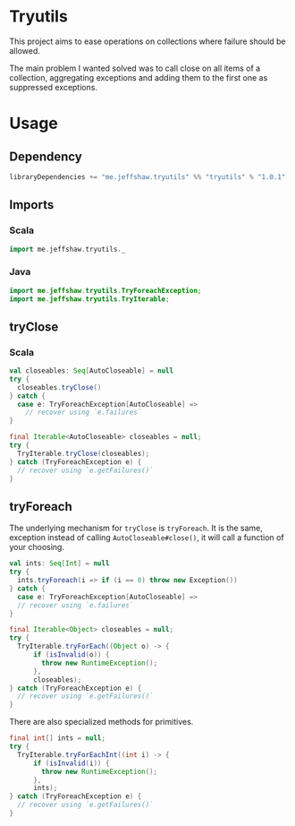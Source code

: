 # Tryutils

This project aims to ease operations on collections where failure should be allowed.

The main problem I wanted solved was to call close on all items of a collection, aggregating exceptions and adding them to the first one as suppressed exceptions.

# Usage

## Dependency

```sbt
libraryDependencies += "me.jeffshaw.tryutils" %% "tryutils" % "1.0.1"
```

## Imports

### Scala

```scala
import me.jeffshaw.tryutils._
```

### Java

```java
import me.jeffshaw.tryutils.TryForeachException;
import me.jeffshaw.tryutils.TryIterable;
```

## tryClose

### Scala

```scala
val closeables: Seq[AutoCloseable] = null
try {
  closeables.tryClose()
} catch {
  case e: TryForeachException[AutoCloseable] =>
    // recover using `e.failures`
}
```

```java
final Iterable<AutoCloseable> closeables = null;
try {
  TryIterable.tryClose(closeables);
} catch (TryForeachException e) {
  // recover using `e.getFailures()`
}
```

## tryForeach

The underlying mechanism for `tryClose` is `tryForeach`. It is the same, exception instead of calling `AutoCloseable#close()`,
it will call a function of your choosing.

```scala
val ints: Seq[Int] = null
try {
  ints.tryForeach(i => if (i == 0) throw new Exception())
} catch {
  case e: TryForeachException[AutoCloseable] =>
  // recover using `e.failures`
}
```

```java
final Iterable<Object> closeables = null;
try {
  TryIterable.tryForEach((Object o) -> {
      if (isInvalid(o)) {
        throw new RuntimeException();
      },
      closeables);
} catch (TryForeachException e) {
  // recover using `e.getFailures()`
}
```

There are also specialized methods for primitives.

```java
final int[] ints = null;
try {
  TryIterable.tryForEachInt((int i) -> {
      if (isInvalid(i)) {
        throw new RuntimeException();
      },
      ints);
} catch (TryForeachException e) {
  // recover using `e.getFailures()`
}
```
